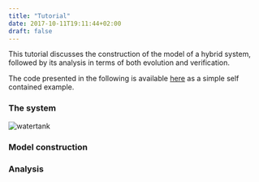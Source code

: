 ```yaml
---
title: "Tutorial"
date: 2017-10-11T19:11:44+02:00
draft: false
---
```


This tutorial discusses the construction of the model of a hybrid system, followed by its analysis in terms of both evolution and verification.

The code presented in the following is available [here](https://bitbucket.org/ariadne-cps/release-1.0/src/HEAD/tutorial/) as a simple self contained example.

### The system

![watertank](/img/watertank.png "The watertank system")

### Model construction

### Analysis

